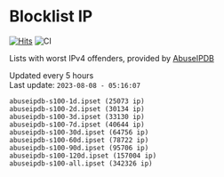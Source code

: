 # Blocklist IP

[![Hits](https://hits.seeyoufarm.com/api/count/incr/badge.svg?url=https%3A%2F%2Fgithub.com%2Fborestad%2Fblocklist-ip%2F&count_bg=%2379C83D&title_bg=%23555555&icon=&icon_color=%23E7E7E7&title=hits&edge_flat=false)](https://hits.seeyoufarm.com)  ![CI](https://img.shields.io/github/workflow/status/borestad/blocklist-ip/CI?style=flat-square)

Lists with worst IPv4 offenders, provided by [AbuseIPDB](https://www.abuseipdb.com/)

<!-- FOOTER-PLACEHOLDER -->
Updated every 5 hours<br>
Last update: `2023-08-08 - 05:16:07`
```
abuseipdb-s100-1d.ipset (25073 ip)
abuseipdb-s100-2d.ipset (30134 ip)
abuseipdb-s100-3d.ipset (33130 ip)
abuseipdb-s100-7d.ipset (40644 ip)
abuseipdb-s100-30d.ipset (64756 ip)
abuseipdb-s100-60d.ipset (78722 ip)
abuseipdb-s100-90d.ipset (95706 ip)
abuseipdb-s100-120d.ipset (157004 ip)
abuseipdb-s100-all.ipset (342326 ip)
```
